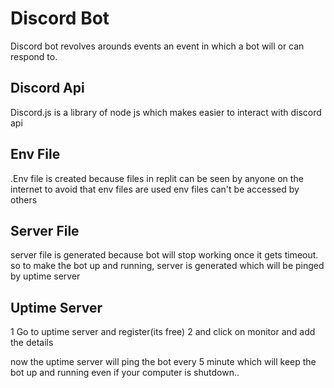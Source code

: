 # Discord Bot

Discord bot revolves arounds events an event in which a bot will or can respond to.
## Discord Api
Discord.js is a library of node js which makes easier to interact with discord api
## Env File
.Env file is created because files in replit can be seen by anyone on the internet to avoid that env files are used env files can't be accessed by others
## Server File
server file is generated because bot will stop working once it gets timeout. 
so to make the bot up and running, server is generated which will be pinged by uptime server
## Uptime Server 
1 Go to uptime server and register(its free)
2 and click on monitor and add the details 

now the uptime server will ping the bot every 5 minute which will keep the bot up and running even if your computer is shutdown..